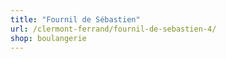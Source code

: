 ```yaml
---
title: "Fournil de Sébastien"
url: /clermont-ferrand/fournil-de-sebastien-4/
shop: boulangerie
---
```

